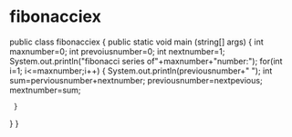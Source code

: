 # fibonacciex
public class fibonacciex
{
  public static void main (string[] args)
  {
     int maxnumber=0;
     int prevoiusnumber=0;
     int nextnumber=1;
     System.out.println("fibonacci series of"+maxnumber+"number:");
     for(int i=1; i<=maxnumber;i++)
     {
      System.out.println(previousnumber+"  ");
      int sum=perviousnumber+nextnumber;
      previousnumber=nextpevious;
      mextnumber=sum;
     
     }
  
  }
}
